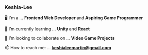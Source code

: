 ### Keshia-Lee

:desktop_computer: I'm a ...
<b> Frontend Web Developer </b> and <b> Aspiring Game Programmer </b>

🌱 I’m currently learning ...
<b>Unity </b>and <b>
React</b>

👯 I’m looking to collaborate on ...
<b>Video Game Projects</b>

📫 How to reach me: ...
<b>keshialeemartin@gmail.com</b>


<!--
**eeleelksm/eeleelksm** is a ✨ _special_ ✨ repository because its `README.md` (this file) appears on your GitHub profile.
